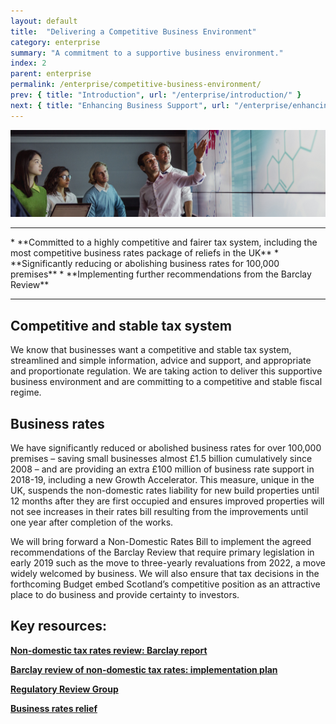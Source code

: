 ```yaml
---
layout: default
title:  "Delivering a Competitive Business Environment"
category: enterprise
summary: "A commitment to a supportive business environment."
index: 2
parent: enterprise
permalink: /enterprise/competitive-business-environment/
prev: { title: "Introduction", url: "/enterprise/introduction/" }
next: { title: "Enhancing Business Support", url: "/enterprise/enhancing-business-support/" }
---
```


![A group of people looking at a presentation](/assets/images/pageimages/enterprise1.jpg)
<br>
<hr>
* **Committed to a highly competitive and fairer tax system, including the most competitive business rates package of reliefs in the UK**
* **Significantly reducing or abolishing business rates for 100,000 premises**
* **Implementing further recommendations from the Barclay Review**

<hr>

## Competitive and stable tax system

We know that businesses want a competitive and stable tax system, streamlined and simple information, advice and support, and appropriate and proportionate regulation. We are taking action to deliver this supportive business environment and are committing to a competitive and stable fiscal regime.

## Business rates

We have significantly reduced or abolished business rates for over 100,000 premises – saving small businesses almost £1.5 billion cumulatively since 2008  – and are providing an extra £100 million of business rate support in 2018-19, including a new Growth Accelerator. This measure, unique in the UK, suspends the non-domestic rates liability for new build properties until 12 months after they are first occupied and ensures improved properties will not see increases in their rates bill resulting from the improvements until one year after completion of the works.

We will bring forward a Non-Domestic Rates Bill to implement the agreed recommendations of the Barclay Review that require primary legislation in early 2019 such as the move to three-yearly revaluations from 2022, a move widely welcomed by business. We will also ensure that tax decisions in the forthcoming Budget embed Scotland’s competitive position as an attractive place to do business and provide certainty to investors.

## Key resources: 

**[Non-domestic tax rates review: Barclay report](https://beta.gov.scot/publications/report-barclay-review-non-domestic-rates/)**

**[Barclay review of non-domestic tax rates: implementation plan](http://www.gov.scot/Topics/Government/local-government/17999/11199/BarclayImplementationPlan)**

**[Regulatory Review Group](https://beta.gov.scot/groups/regulatory-review-group/)**

**[Business rates relief](https://www.mygov.scot/business-rates-relief/overview/)** 
